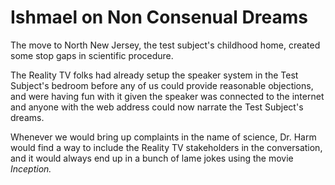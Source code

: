 # Ishmael on Non Consenual Dreams

The move to North New Jersey, the test subject's childhood home, created some stop gaps in scientific procedure.

The Reality TV folks had already setup the speaker system in the Test Subject's bedroom before any of us could provide reasonable objections, and were having fun with it given the speaker was connected to the internet and anyone with the web address could now narrate the Test Subject's dreams.

Whenever we would bring up complaints in the name of science, Dr. Harm would find a way to include the Reality TV stakeholders in the conversation, and it would always end up in a bunch of lame jokes using the movie _Inception._

